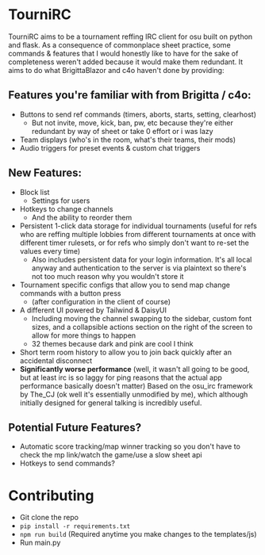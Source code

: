 # TourniRC

TourniRC aims to be a tournament reffing IRC client for osu built on python and flask. As a consequence of commonplace sheet practice, some commands & features that I would honestly like to have for the sake of completeness weren't added because it would make them redundant. It aims to do what BrigittaBlazor and c4o haven't done by providing:

## Features you're familiar with from Brigitta / c4o:
- Buttons to send ref commands (timers, aborts, starts, setting, clearhost)
  - But not invite, move, kick, ban, pw, etc because they're either redundant by way of sheet or take 0 effort or i was lazy
- Team displays (who's in the room, what's their teams, their mods)
- Audio triggers for preset events & custom chat triggers

## New Features:
- Block list
  - Settings for users
- Hotkeys to change channels
  - And the ability to reorder them
- Persistent 1-click data storage for individual tournaments (useful for refs who are reffing multiple lobbies from different tournaments at once with different timer rulesets, or for refs who simply don't want to re-set the values every time)
  - Also includes persistent data for your login information. It's all local anyway and authentication to the server is via plaintext so there's not too much reason why you wouldn't store it
- Tournament specific configs that allow you to send map change commands with a button press
  - (after configuration in the client of course)
- A different UI powered by Tailwind & DaisyUI
  - Including moving the channel swapping to the sidebar, custom font sizes, and a collapsible actions section on the right of the screen to allow for more things to happen
  - 32 themes because dark and pink are cool I think
- Short term room history to allow you to join back quickly after an accidental disconnect
- **Significantly worse performance** (well, it wasn't all going to be good, but at least irc is so laggy for ping reasons that the actual app performance basically doesn't matter)
Based on the osu_irc framework by The_CJ (ok well it's essentially unmodified by me), which although initially designed for general talking is incredibly useful. 

## Potential Future Features?
- Automatic score tracking/map winner tracking so you don't have to check the mp link/watch the game/use a slow sheet api
- Hotkeys to send commands?

# Contributing

- Git clone the repo
- `pip install -r requirements.txt`
- `npm run build` (Required anytime you make changes to the templates/js)
- Run main.py